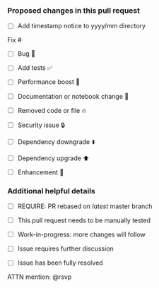 ### Proposed changes in this pull request

- [ ] Add timestamp notice to yyyy/mm directory

Fix #

- [ ] Bug :bug:
- [ ] Add tests :white_check_mark:
- [ ] Performance boost :racehorse:
- [ ] Documentation or notebook change :memo:
- [ ] Removed code or file :fire:
- [ ] Security issue :lock:
- [ ] Dependency downgrade :arrow_down:
- [ ] Dependency upgrade :arrow_up:
- [ ] Enhancement :art:





### Additional helpful details

- [ ] REQUIRE: PR rebased on *latest* master branch
- [ ] This pull request needs to be manually tested
- [ ] Work-in-progress: more changes will follow
- [ ] Issue requires further discussion
- [ ] Issue has been fully resolved





ATTN mention: @rsvp

